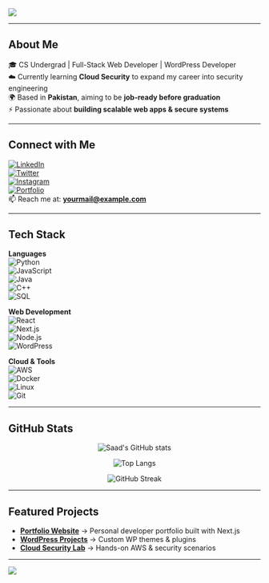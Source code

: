 <img src="https://readme-typing-svg.herokuapp.com?font=Fira+Code&weight=600&size=28&pause=1000&color=4F46E5&center=true&vCenter=true&width=800&lines=Hi%2C+I'm+Saad;Full+Stack+Web+Developer;WordPress+Developer;Currently+Learning+Cloud+Security;Future+Cloud+Security+Engineer" />

---

## About Me  
🎓 CS Undergrad | Full-Stack Web Developer | WordPress Developer  
☁️ Currently learning **Cloud Security** to expand my career into security engineering  
🌍 Based in **Pakistan**, aiming to be **job-ready before graduation**  
⚡ Passionate about **building scalable web apps & secure systems**  

---

## Connect with Me  
[![LinkedIn](https://img.shields.io/badge/-LinkedIn-0A66C2?logo=linkedin&logoColor=white&style=for-the-badge)](https://linkedin.com/in/yourusername)  
[![Twitter](https://img.shields.io/badge/-Twitter-1DA1F2?logo=twitter&logoColor=white&style=for-the-badge)](https://twitter.com/yourusername)  
[![Instagram](https://img.shields.io/badge/-Instagram-E4405F?logo=instagram&logoColor=white&style=for-the-badge)](https://instagram.com/yourusername)  
[![Portfolio](https://img.shields.io/badge/-Portfolio-FF5722?logo=vercel&logoColor=white&style=for-the-badge)](https://yourwebsite.com)  
📫 Reach me at: **yourmail@example.com**

---

## Tech Stack  

**Languages**  
![Python](https://img.shields.io/badge/-Python-3776AB?logo=python&logoColor=white)  
![JavaScript](https://img.shields.io/badge/-JavaScript-F7DF1E?logo=javascript&logoColor=black)  
![Java](https://img.shields.io/badge/-Java-007396?logo=java&logoColor=white)  
![C++](https://img.shields.io/badge/-C++-00599C?logo=cplusplus&logoColor=white)  
![SQL](https://img.shields.io/badge/-SQL-003B57?logo=postgresql&logoColor=white)  

**Web Development**  
![React](https://img.shields.io/badge/-React-61DAFB?logo=react&logoColor=black)  
![Next.js](https://img.shields.io/badge/-Next.js-000000?logo=nextdotjs&logoColor=white)  
![Node.js](https://img.shields.io/badge/-Node.js-339933?logo=node.js&logoColor=white)  
![WordPress](https://img.shields.io/badge/-WordPress-21759B?logo=wordpress&logoColor=white)  

**Cloud & Tools**  
![AWS](https://img.shields.io/badge/-AWS-232F3E?logo=amazonaws&logoColor=white)  
![Docker](https://img.shields.io/badge/-Docker-2496ED?logo=docker&logoColor=white)  
![Linux](https://img.shields.io/badge/-Linux-FCC624?logo=linux&logoColor=black)  
![Git](https://img.shields.io/badge/-Git-F05032?logo=git&logoColor=white)  

---

## GitHub Stats  
<div align="center">
  
![Saad's GitHub stats](https://github-readme-stats.vercel.app/api?username=yourusername&show_icons=true&theme=radical&hide_border=true&count_private=true)  

![Top Langs](https://github-readme-stats.vercel.app/api/top-langs/?username=yourusername&layout=compact&theme=radical&hide_border=true)  

![GitHub Streak](https://github-readme-streak-stats.herokuapp.com?user=yourusername&theme=radical&hide_border=true)

</div>

---

## Featured Projects  

- [**Portfolio Website**](https://github.com/yourusername/portfolio) → Personal developer portfolio built with Next.js  
- [**WordPress Projects**](https://github.com/yourusername/wordpress-stuff) → Custom WP themes & plugins  
- [**Cloud Security Lab**](https://github.com/yourusername/cloud-lab) → Hands-on AWS & security scenarios  

---

<!-- Stunning Footer Banner -->
<img src="https://capsule-render.vercel.app/api?type=waving&color=0:9333EA,100:3B82F6&height=140&section=footer"/>
